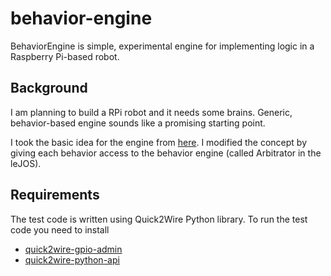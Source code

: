 behavior-engine
===============

BehaviorEngine is simple, experimental engine for implementing logic
in a Raspberry Pi-based robot.

Background
----------

I am planning to build a RPi robot and it needs some brains. 
Generic, behavior-based engine sounds like a promising starting point. 

I took the basic idea for the engine from [here](http://lejos.sourceforge.net/nxt/nxj/tutorial/Behaviors/BehaviorProgramming.htm).
I modified the concept by giving each behavior access to the behavior engine
(called Arbitrator in the leJOS).

Requirements
------------

The test code is written using Quick2Wire Python library. To run the test code
you need to install
* [quick2wire-gpio-admin](https://github.com/quick2wire/quick2wire-gpio-admin)
* [quick2wire-python-api](https://github.com/quick2wire/quick2wire-python-api)



